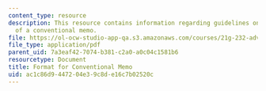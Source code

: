 ```yaml
---
content_type: resource
description: This resource contains information regarding guidelines on the format
  of a conventional memo.
file: https://ol-ocw-studio-app-qa.s3.amazonaws.com/courses/21g-232-advanced-speaking-and-critical-listening-skills-els-spring-2007/ac1c86d9447204e39c8de16c7b02520c_MIT21G_232S07_conv_memo.pdf
file_type: application/pdf
parent_uid: 7a3eaf42-7074-b381-c2a0-a0c04c1581b6
resourcetype: Document
title: Format for Conventional Memo
uid: ac1c86d9-4472-04e3-9c8d-e16c7b02520c
---
```

